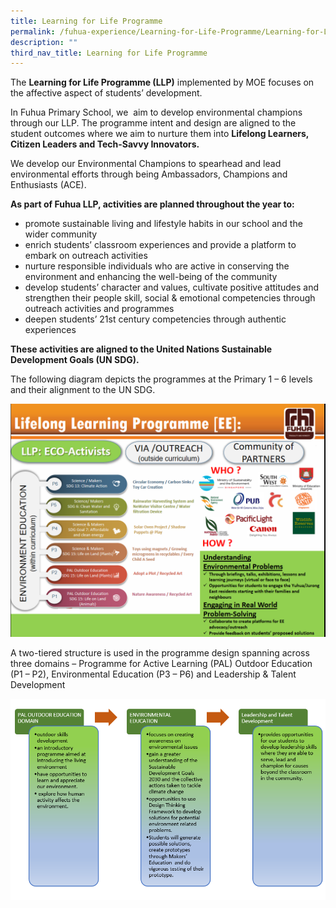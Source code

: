 ```yaml
---
title: Learning for Life Programme
permalink: /fuhua-experience/Learning-for-Life-Programme/Learning-for-Life-Programme/
description: ""
third_nav_title: Learning for Life Programme
---
```

The **Learning for Life Programme (LLP)** implemented by MOE focuses on the affective aspect of students’ development. 

  

In Fuhua Primary School, we  aim to develop environmental champions through our LLP. The programme intent and design are aligned to the student outcomes where we aim to nurture them into **Lifelong Learners, Citizen Leaders and Tech-Savvy Innovators.**

  

We develop our Environmental Champions to spearhead and lead environmental efforts through being Ambassadors, Champions and Enthusiasts (ACE). 

  

**As part of Fuhua LLP, activities are planned throughout the year to:**  

*   promote sustainable living and lifestyle habits in our school and the wider community
*   enrich students’ classroom experiences and provide a platform to embark on outreach activities
*   nurture responsible individuals who are active in conserving the environment and enhancing the well-being of the community
*   develop students’ character and values, cultivate positive attitudes and strengthen their people skill, social & emotional competencies through outreach activities and programmes 
*   deepen students’ 21st century competencies through authentic experiences

  

**These activities are aligned to the United Nations Sustainable Development Goals (UN SDG).** 

The following diagram depicts the programmes at the Primary 1 – 6 levels and their alignment to the UN SDG. 

![](/images/Fuhua%20Experience/Learning%20for%20Life%20Programme/Learning%20for%20Life%20Programme/L1.png) 

A two-tiered structure is used in the programme design spanning across three domains – Programme for Active Learning (PAL) Outdoor Education (P1 – P2), Environmental Education (P3 – P6) and Leadership & Talent Development  
  
![](/images/Fuhua%20Experience/Learning%20for%20Life%20Programme/Learning%20for%20Life%20Programme/L2.png)